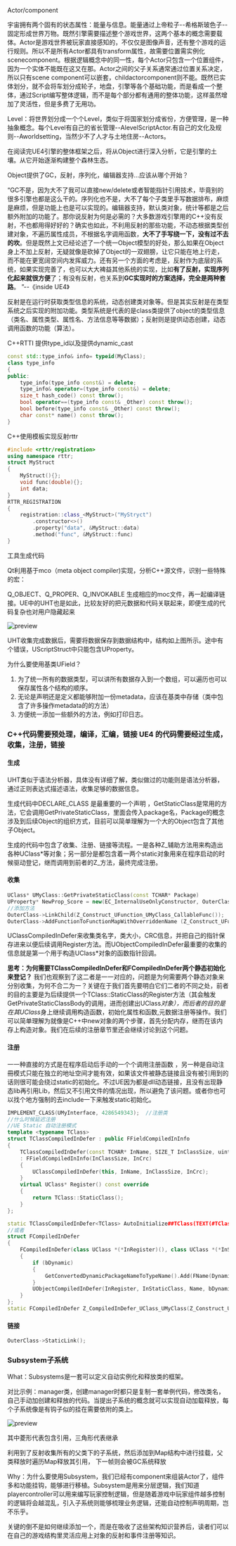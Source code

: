 Actor/component

宇宙拥有两个固有的状态属性：能量与信息。能量通过上帝粒子--希格斯玻色子--固定形成世界万物。既然引擎需要描述整个游戏世界，这两个基本的概念需要载体。Actor是游戏世界被玩家直接感知的，不仅仅是图像声音，还有整个游戏的运行规则。所以不是所有Actor都具有transform属性，故需要位置需实例化scenecomponent。根据逻辑概念中的同一性，每个Actor只包含一个位置组件，因为一个实体不能既在这又在那。Actor之间的父子关系通常通过位置关系决定，所以只有scene component可以嵌套，childactorcomponent则不能。既然已实体划分，就不会将车划分成轮子，地盘，引擎等各个基础功能，而是看成一个整体，通过Script编写整体逻辑，而不是每个部分都有通用的整体功能，这样虽然增加了灵活性，但是多费了无用功。

Level：将世界划分成一个个Level，类似于将国家划分成省份，方便管理，是一种抽象概念。每个Level有自己的省长管理--AlevelScriptActor.有自己的文化及规则--Aworldsetting，当然少不了人才与土地住房--Actors。







在阅读完UE4引擎的整体框架之后，将从Object进行深入分析，它是引擎的土壤。从它开始逐渐构建整个森林生态。

Object提供了GC，反射，序列化，编辑器支持...应该从哪个开始？

“GC不是，因为大不了我可以直接new/delete或者智能指针引用技术，毕竟别的很多引擎也都是这么干的。序列化也不是，大不了每个子类里手写数据排布，麻烦是麻烦，但是功能上也是可以实现的。编辑器支持，默认类对象，统计等都是之后额外附加的功能了。那你说反射为何是必需的？大多数游戏引擎用的C++没有反射，不也都用得好好的？确实也如此，不利用反射的那些功能，不动态根据类型创建对象，不遍历属性成员，不根据名字调用函数，**大不了手写绕一下，没有过不去的坎**。但是既然上文已经论述了一个统一Object模型的好处，那么如果在Object身上不加上反射，无疑就像是砍掉了Object的一双翅膀，让它只能在地上行走，而不能在更宽阔空间内发挥威力。还有另一个方面的考虑是，反射作为底层的系统，如果实现完善了，也可以大大裨益其他系统的实现，比如**有了反射，实现序列化起来就很方便**了；有没有反射，也关系到**GC实现时的方案选择，完全是两种套路**。 ”--《inside UE4》

反射是在运行时获取类型信息的系统，动态创建类对象等。但是其实反射是在类型系统之后实现的附加功能。类型系统是代表的是class类提供了object的类型信息（类名、属性类型、属性名、方法信息等等数据）；反射则是提供动态创建，动态调用函数的功能（算法）。

C++RTTI 提供type_id以及提供dynamic_cast

~~~c++
const std::type_info& info= typeid(MyClass);
class type_info
{
public:
    type_info(type_info const&) = delete;
    type_info& operator=(type_info const&) = delete;
    size_t hash_code() const throw();
    bool operator==(type_info const& _Other) const throw();
    bool before(type_info const& _Other) const throw();
    char const* name() const throw();   
}
~~~



C++使用模板实现反射rttr

~~~c++
#include <rttr/registration>
using namespace rttr;
struct MyStruct
{
    MyStruct(){};
    void func(double){};
    int data;
}
RTTR_REGISTRATION
{
	registration::class_<MyStruct>("MyStryct")
		.constructor<>()
		.property("data", &MyStruct::data)
		.method("func", &MyStruct::func)
}
~~~

工具生成代码

Qt利用基于mco（meta object compiler)实现，分析C++源文件，识别一些特殊的宏：

Q_OBJECT、Q_PROPER、Q_INVOKABLE 生成相应的moc文件，再一起编译链接。UE中的UHT也是如此，比较友好的把元数据和代码关联起来，即便生成的代码复杂也对用户隐藏起来

![preview](https://pic4.zhimg.com/v2-59142324b676346608c872022097d5c3_r.jpg) 

UHT收集完成数据后，需要将数据保存到数据结构中，结构如上图所示。途中有个错误，UScriptStruct中只能包含UProperty。

为什么要使用基类UField？

1. 为了统一所有的数据类型，可以讲所有数据存入到一个数组，可以遍历也可以保存属性各个结构的顺序。
2. 无论是声明还是定义都能够附加一份metadata，应该在基类中存储（类中包含了许多操作metadata的的方法）
3. 方便统一添加一些额外的方法，例如打印日志。



### **C++代码需要预处理，编译，汇编，链接 UE4 的代码需要经过生成，收集，注册，链接**

#### 生成

UHT类似于语法分析器，具体没有详细了解，类似做过的功能则是语法分析器，通过正则表达式描述语法，收集足够的数据信息。

生成代码中DECLARE_CLASS 是最重要的一个声明 ，GetStaticClass是常用的方法，它会调用GetPrivateStaticClass，里面会传入package名，Package的概念涉及到后续Object的组织方式，目前可以简单理解为一个大的Object包含了其他子Object。

生成的代码中包含了收集、注册、链接等流程。一是各种Z_辅助方法用来构造出各种UClass*等对象；另一部分是都包含着一两个static对象用来在程序启动的时候驱动登记，继而调用到前者的Z_方法，最终完成注册。

#### 收集

```c++
UClass* UMyClass::GetPrivateStaticClass(const TCHAR* Package)
UProperty* NewProp_Score = new(EC_InternalUseOnlyConstructor, OuterClass, TEXT("Score"), RF_Public|RF_Transient|RF_MarkAsNative) UFloatProperty(CPP_PROPERTY_BASE(Score, UMyClass), 0x0010000000000004);//添加属性
//添加方法
OuterClass->LinkChild(Z_Construct_UFunction_UMyClass_CallableFunc());
OuterClass->AddFunctionToFunctionMapWithOverriddenName (Z_Construct_UFunction_UMyClass_CallableFunc(), "CallableFunc"); // 774395847
```

UClassCompiledInDefer来收集类名字，类大小，CRC信息，并把自己的指针保存进来以便后续调用Register方法。而UObjectCompiledInDefer最重要的收集的信息就是第一个用于构造UClass*对象的函数指针回调。

**思考：为何需要TClassCompiledInDefer和FCompiledInDefer两个静态初始化来登记？**
我们也观察到了这二者是一一对应的，问题是为何需要两个静态对象来分别收集，为何不合二为一？关键在于我们首先要明白它们二者的不同之处，前者的目的主要是为后续提供一个TClass::StaticClass的Register方法（其会触发GetPrivateStaticClassBody的调用，进而创建出UClass*对象），而后者的目的是在其UClass*身上继续调用构造函数，初始化属性和函数,元数据注册等操作。我们可以简单理解为就像是C++中new对象的两个步骤，首先分配内存，继而在该内存上构造对象。我们在后续的注册章节里还会继续讨论到这个问题。

#### 注册

一一种直接的方式是在程序启动后手动的一个个调用注册函数 ，另一种是自动注冊模式只能在独立的地址空间才能有效，如果该文件被静态链接且没有被引用到的话则很可能会绕过static的初始化。不过UE因为都是dll动态链接，且没有出现静态lib再引用Lib，然后又不引用文件的情况出现，所以避免了该问题。或者你也可以找个地方强制的去include一下来触发static初始化。 

```C++
IMPLEMENT_CLASS(UMyInterface, 4286549343);  //注册类
//什么时候延迟注册
//UE Static 自动注册模式
template <typename TClass>
struct TClassCompiledInDefer : public FFieldCompiledInInfo
{
	TClassCompiledInDefer(const TCHAR* InName, SIZE_T InClassSize, uint32 InCrc)
	: FFieldCompiledInInfo(InClassSize, InCrc)
	{
		UClassCompiledInDefer(this, InName, InClassSize, InCrc);
	}
	virtual UClass* Register() const override
	{
		return TClass::StaticClass();
	}
};

static TClassCompiledInDefer<TClass> AutoInitialize##TClass(TEXT(#TClass), sizeof(TClass), TClassCrc); 
//或者
struct FCompiledInDefer
{
	FCompiledInDefer(class UClass *(*InRegister)(), class UClass *(*InStaticClass)(), const TCHAR* Name, bool bDynamic, const TCHAR* DynamicPackageName = nullptr, const TCHAR* DynamicPathName = nullptr, void (*InInitSearchableValues)(TMap<FName, FName>&) = nullptr)
	{
		if (bDynamic)
		{
			GetConvertedDynamicPackageNameToTypeName().Add(FName(DynamicPackageName), FName(Name));
		}
		UObjectCompiledInDefer(InRegister, InStaticClass, Name, bDynamic, DynamicPathName, InInitSearchableValues);
	}
};
static FCompiledInDefer Z_CompiledInDefer_UClass_UMyClass(Z_Construct_UClass_UMyClass, &UMyClass::StaticClass, TEXT("UMyClass"), false, nullptr, nullptr, nullptr);

```

#### 链接

```c++
OuterClass->StaticLink();
```



### Subsystem子系统

What：Subsystems是一套可以定义自动实例化和释放类的框架。

对比示例：manager类，创建manager时都只是复制一套单例代码，修改类名，自己手动加创建和释放的代码。当提出子系统的概念就可以实现自动加载释放，每个子系统像是有钩子似的挂在需要依附的类上。

![preview](https://picb.zhimg.com/v2-c4e2d200db7386c086cb59ab49a48449_r.jpg) 

其中菱形代表包含引用，三角形代表继承

利用到了反射收集所有的父类下的子系统，然后添加到Map结构中进行挂载，父类释放时遍历Map释放其引用， 下一帧则会被GC系统释放

Why：为什么要使用Subsystem，我们已经有component来组装Actor了，组件多和功能挂钩，能够进行移植。Subsystem是用来分层逻辑，我们知道playercontroller可以用来编写玩家控制逻辑，但是随着游戏中玩家组件越多控制的逻辑将会越混乱，引入子系统则能够梳理业务逻辑，还能自动控制声明周期，岂不乐乎。

关键的倒不是如何继续添加一个，而是在吸收了这些架构知识营养后，读者们可以在自己的游戏结构里灵活应用上对象的反射和事件注册等知识。 